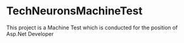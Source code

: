 # TechNeuronsMachineTest
This project is a Machine Test which is conducted for the position of Asp.Net Developer 
